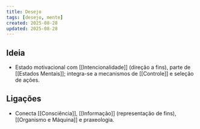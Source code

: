 ```yaml
---
title: Desejo
tags: [desejo, mente]
created: 2025-08-28
updated: 2025-08-28
---
```


## Ideia
- Estado motivacional com [[Intencionalidade]] (direção a fins), parte de [[Estados Mentais]]; integra-se a mecanismos de [[Controle]] e seleção de ações.

## Ligações
- Conecta [[Consciência]], [[Informação]] (representação de fins), [[Organismo e Máquina]] e praxeologia.
